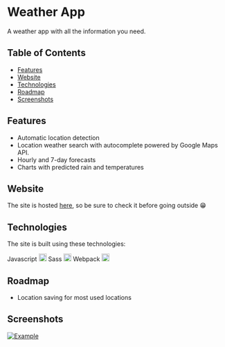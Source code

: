 # Weather App

A weather app with all the information you need.

## Table of Contents
* [Features](#features)
* [Website](#website)
* [Technologies](#technologies)
* [Roadmap](#roadmap)
* [Screenshots](#screenshots)

## Features
* Automatic location detection
* Location weather search with autocomplete powered by Google Maps API.
* Hourly and 7-day forecasts
* Charts with predicted rain and temperatures

## Website

The site is hosted [here](https://forecast.becarevic.net/), so be sure to check it before going outside 😁

## Technologies

The site is built using these technologies:

Javascript <img src="https://raw.githubusercontent.com/danielcranney/readme-generator/main/public/icons/skills/javascript-colored.svg" alt="JavaScript" width="18" height="18">
Sass <img src="https://raw.githubusercontent.com/danielcranney/readme-generator/main/public/icons/skills/sass-colored.svg" alt="Sass" width="18" height="18">
Webpack <img src="https://raw.githubusercontent.com/danielcranney/readme-generator/main/public/icons/skills/webpack-colored.svg" alt="Webpack" width="18" height="18">

## Roadmap

* Location saving for most used locations

## Screenshots

[![Example](https://i.postimg.cc/MZ53zL1g/Screenshot-2023-08-12-214122.png)](https://postimg.cc/4nKQ5BL1)

